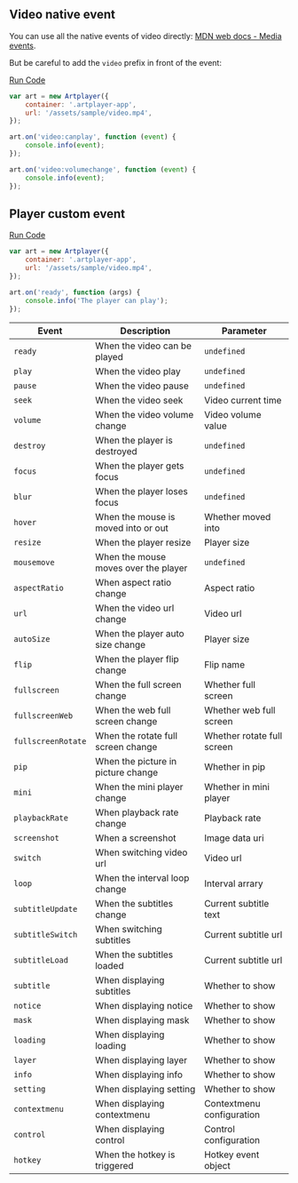 ## Video native event

You can use all the native events of video directly: [MDN web docs - Media events](https://developer.mozilla.org/en-US/docs/Web/Guide/Events/Media_events).

But be careful to add the `video` prefix in front of the event:

[Run Code](/Events.video)

```js
var art = new Artplayer({
    container: '.artplayer-app',
    url: '/assets/sample/video.mp4',
});

art.on('video:canplay', function (event) {
    console.info(event);
});

art.on('video:volumechange', function (event) {
    console.info(event);
});
```

## Player custom event

[Run Code](/Events.custom)

```js
var art = new Artplayer({
    container: '.artplayer-app',
    url: '/assets/sample/video.mp4',
});

art.on('ready', function (args) {
    console.info('The player can play');
});
```

| Event              | Description                          | Parameter                  |
| ------------------ | ------------------------------------ | -------------------------- |
| `ready`            | When the video can be played         | `undefined`                |
| `play`             | When the video play                  | `undefined`                |
| `pause`            | When the video pause                 | `undefined`                |
| `seek`             | When the video seek                  | Video current time         |
| `volume`           | When the video volume change         | Video volume value         |
| `destroy`          | When the player is destroyed         | `undefined`                |
| `focus`            | When the player gets focus           | `undefined`                |
| `blur`             | When the player loses focus          | `undefined`                |
| `hover`            | When the mouse is moved into or out  | Whether moved into         |
| `resize`           | When the player resize               | Player size                |
| `mousemove`        | When the mouse moves over the player | `undefined`                |
| `aspectRatio`      | When aspect ratio change             | Aspect ratio               |
| `url`              | When the video url change            | Video url                  |
| `autoSize`         | When the player auto size change     | Player size                |
| `flip`             | When the player flip change          | Flip name                  |
| `fullscreen`       | When the full screen change          | Whether full screen        |
| `fullscreenWeb`    | When the web full screen change      | Whether web full screen    |
| `fullscreenRotate` | When the rotate full screen change   | Whether rotate full screen |
| `pip`              | When the picture in picture change   | Whether in pip             |
| `mini`              | When the mini player change           | Whether in mini player      |
| `playbackRate`     | When playback rate change            | Playback rate              |
| `screenshot`       | When a screenshot                    | Image data uri             |
| `switch`           | When switching video url             | Video url                  |
| `loop`             | When the interval loop change        | Interval arrary            |
| `subtitleUpdate`   | When the subtitles change            | Current subtitle text      |
| `subtitleSwitch`   | When switching subtitles             | Current subtitle url       |
| `subtitleLoad`     | When the subtitles loaded            | Current subtitle url       |
| `subtitle`         | When displaying subtitles            | Whether to show            |
| `notice`           | When displaying notice               | Whether to show            |
| `mask`             | When displaying mask                 | Whether to show            |
| `loading`          | When displaying loading              | Whether to show            |
| `layer`            | When displaying layer                | Whether to show            |
| `info`             | When displaying info                 | Whether to show            |
| `setting`          | When displaying setting              | Whether to show            |
| `contextmenu`      | When displaying contextmenu          | Contextmenu configuration  |
| `control`          | When displaying control              | Control configuration      |
| `hotkey`           | When the hotkey is triggered         | Hotkey event object        |
